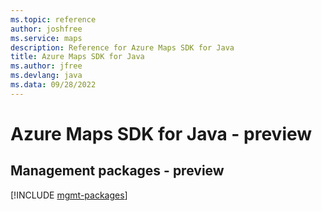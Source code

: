 ```yaml
---
ms.topic: reference
author: joshfree
ms.service: maps
description: Reference for Azure Maps SDK for Java
title: Azure Maps SDK for Java
ms.author: jfree
ms.devlang: java
ms.data: 09/28/2022
---
```

# Azure Maps SDK for Java - preview

## Management packages - preview
[!INCLUDE [mgmt-packages](maps-mgmt-index.md)]